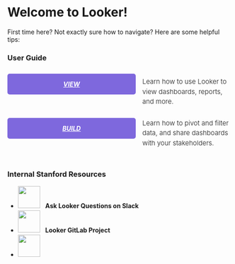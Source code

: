 <h1> Welcome to Looker! </h1>
<div class="cooked"><p>First time here? Not exactly sure how to navigate? Here are some helpful tips:</p>


<h3>User Guide</h3>
<div style="float: left; width: 100%;">
<h5 style="float: left; padding: 15px 25px; background-color: #7e68dd; border-radius: 5px; width: 240px; margin: 10px 15px 20px 0; text-align: center;"><a style="color: #fff; text-transform: uppercase;" href="https://looker.com/guide/getting-started#viewing-data" target="_blank" rel="noopener"> VIEW</a></h5>
<br/>
<div style="text-align: left; font-size: 15px;">
<p style="font-weight: 300; margin-top: 0px;vertical-align: middle;line-height:1.5;"> Learn how to use Looker to view dashboards, reports, and more.</p>
</div>
</div>
<div style="float: left; width: 100%;">
<h5 style="float: left; padding: 15px 25px; background-color: #7e68dd; border-radius: 5px; width: 240px; margin: 10px 15px 20px 0; text-align: center;"><a style="color: #fff; text-transform: uppercase;" href="https://looker.com/guide/getting-started#building-tools" target="_blank" rel="noopener">BUILD</a></h5>
<div style="text-align: left; font-size: 15px;">
<p style="font-weight: 300;margin-top: 11px;vertical-align: middle;line-height:1.5;">Learn how to pivot and filter data, and share dashboards with your stakeholders.</p>
</div>
<br/>
<br/>
</div>


<h3>Internal Stanford Resources</h3>
<ul style="vertical-align: middle;line-height:1.5;">
<li><a href="#"><img src="https://image.flaticon.com/icons/svg/732/732245.svg" height="50"></a>&nbsp;&nbsp;&nbsp;<b>Ask Looker Questions on Slack</b>
<li><a href="#"><img src="https://seeklogo.com/images/G/gitlab-logo-757620E430-seeklogo.com.png" height="50"></a>&nbsp;&nbsp;&nbsp;<b>Looker GitLab Project</b>
<li><a href="#"><img src="https://dapulse-res.cloudinary.com/image/upload/f_auto,q_auto/remote_mondaycom_static/img/monday-logo-x2.png" height="50"></a>

